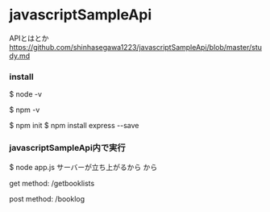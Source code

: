 # javascriptSampleApi

APIとはとか
https://github.com/shinhasegawa1223/javascriptSampleApi/blob/master/study.md

### install
$ node -v

$ npm -v

$ npm init
$ npm install express --save


### javascriptSampleApi内で実行
$ node app.js
サーバーが立ち上がるから
から

get method:
/getbooklists

post method:
/booklog

